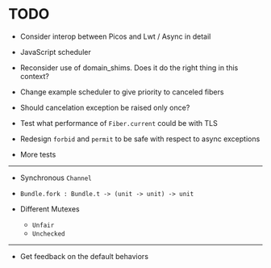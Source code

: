 # TODO

- Consider interop between Picos and Lwt / Async in detail

- JavaScript scheduler

- Reconsider use of domain_shims. Does it do the right thing in this context?

- Change example scheduler to give priority to canceled fibers

- Should cancelation exception be raised only once?

- Test what performance of `Fiber.current` could be with TLS

- Redesign `forbid` and `permit` to be safe with respect to async exceptions

- More tests

---

- Synchronous `Channel`

- `Bundle.fork : Bundle.t -> (unit -> unit) -> unit`

- Different Mutexes

  - `Unfair`
  - `Unchecked`

---

- Get feedback on the default behaviors
